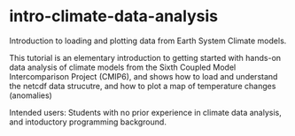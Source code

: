 # intro-climate-data-analysis
Introduction to loading and plotting data from Earth System Climate models.

This tutorial is an elementary introduction to getting started with hands-on data analysis of climate models from the Sixth Coupled Model Intercomparison Project (CMIP6), and shows how to load and understand the netcdf data strucutre, and how to plot a map of temperature changes (anomalies)

Intended users: Students with no prior experience in climate data analysis, and intoductory programming background.
